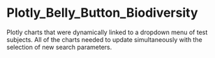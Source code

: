 # Plotly_Belly_Button_Biodiversity
Plotly charts that were dynamically linked to a dropdown menu of test subjects. All of the charts needed to update simultaneously with the selection of new search parameters.
